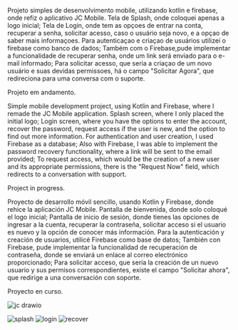 
Projeto simples de desenvolvimento mobile, utilizando kotlin e firebase, onde refiz o aplicativo JC Mobile. 
Tela de Splash, onde coloquei apenas a logo inicial; 
Tela de Login, onde tem as opçoes de entrar na conta, recuperar a senha, solicitar acesso, caso o usuário seja novo, e a opçao de saber mais informaçoes. 
Para autenticaçao e criaçao de usuários utilizei o firebase como banco de dados; 
Também com o Firebase,pude implementar a funcionalidade de recuperar senha, onde um link será enviado para o e-mail informado; 
Para solicitar acesso, que seria a criaçao de um novo usuário e suas devidas permissoes, há o campo "Solicitar Agora", que redireciona para uma conversa com o suporte.

Projeto em andamento.

Simple mobile development project, using Kotlin and Firebase, where I remade the JC Mobile application. 
Splash screen, where I only placed the initial logo; 
Login screen, where you have the options to enter the account, recover the password, request access if the user is new, and the option to find out more information. 
For authentication and user creation, I used Firebase as a database; 
Also with Firebase, I was able to implement the password recovery functionality, where a link will be sent to the email provided; 
To request access, which would be the creation of a new user and its appropriate permissions, there is the "Request Now" field, which redirects to a conversation with support.

Project in progress.

Proyecto de desarrollo móvil sencillo, usando Kotlin y Firebase, donde rehice la aplicación JC Mobile. 
Pantalla de bienvenida, donde solo coloqué el logo inicial; 
Pantalla de inicio de sesión, donde tienes las opciones de ingresar a la cuenta, recuperar la contraseña, solicitar acceso si el usuario es nuevo y la opción de conocer más información. 
Para la autenticación y creación de usuarios, utilicé Firebase como base de datos; 
También con Firebase, pude implementar la funcionalidad de recuperación de contraseña, donde se enviará un enlace al correo electrónico proporcionado;
Para solicitar acceso, que sería la creación de un nuevo usuario y sus permisos correspondientes, existe el campo "Solicitar ahora", que redirige a una conversación con soporte.

Proyecto en curso.

![jc drawio](https://github.com/mikaelznx/JC-Mobile/assets/99798475/db3a2c73-6674-479d-89c4-aab1cb541dab)

![splash](https://github.com/mikaelznx/JC-Mobile/assets/99798475/0e66adbf-34a2-4912-a199-f0b89cfd8661)
![login](https://github.com/mikaelznx/JC-Mobile/assets/99798475/5c0b9c7a-3f13-4d69-9d90-289c43d8a16b)
![recover](https://github.com/mikaelznx/JC-Mobile/assets/99798475/e5e620d5-22fd-4828-9bcf-e1c294214df3)

